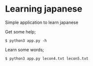 # Learning japanese

Simple application to learn japanese


Get some help;

```
$ python3 app.py -h
```

Learn some words;

```
$ python3 app.py lecon4.txt lecon5.txt
```